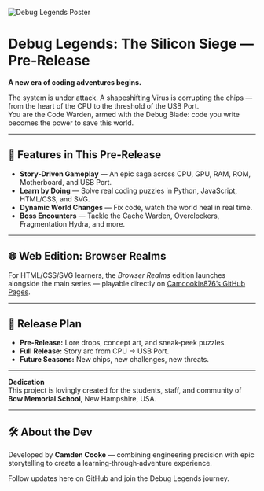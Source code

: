 ![Debug Legends Poster](https://camcookie876.github.io/DEBUG-LEGENDS/game-poster.jpg)

# Debug Legends: The Silicon Siege — Pre‑Release

**A new era of coding adventures begins.**

The system is under attack. A shapeshifting Virus is corrupting the chips — from the heart of the CPU to the threshold of the USB Port.  
You are the Code Warden, armed with the Debug Blade: code you write becomes the power to save this world.

---

## 🚀 Features in This Pre‑Release
- **Story‑Driven Gameplay** — An epic saga across CPU, GPU, RAM, ROM, Motherboard, and USB Port.
- **Learn by Doing** — Solve real coding puzzles in Python, JavaScript, HTML/CSS, and SVG.
- **Dynamic World Changes** — Fix code, watch the world heal in real time.
- **Boss Encounters** — Tackle the Cache Warden, Overclockers, Fragmentation Hydra, and more.

---

## 🌐 Web Edition: Browser Realms
For HTML/CSS/SVG learners, the *Browser Realms* edition launches alongside the main series — playable directly on [Camcookie876’s GitHub Pages](https://camcookie876.github.io/DEDBUG-LEDGENDS).

---

## 📅 Release Plan
- **Pre‑Release:** Lore drops, concept art, and sneak‑peek puzzles.
- **Full Release:** Story arc from CPU → USB Port.
- **Future Seasons:** New chips, new challenges, new threats.

---

**Dedication**  
This project is lovingly created for the students, staff, and community of **Bow Memorial School**, New Hampshire, USA.

---

## 🛠 About the Dev
Developed by **Camden Cooke** — combining engineering precision with epic storytelling to create a learning‑through‑adventure experience.

Follow updates here on GitHub and join the Debug Legends journey.
